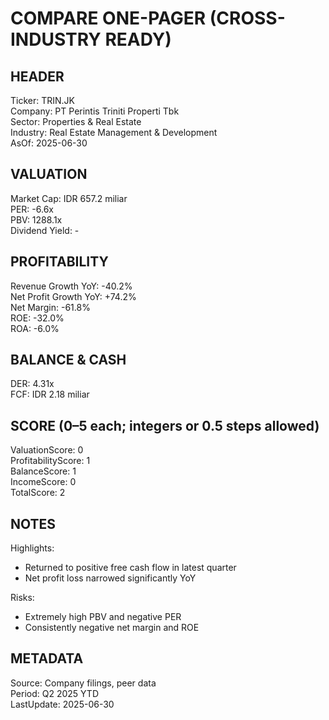 # COMPARE ONE-PAGER (CROSS-INDUSTRY READY)

## HEADER
Ticker: TRIN.JK  
Company: PT Perintis Triniti Properti Tbk  
Sector: Properties & Real Estate  
Industry: Real Estate Management & Development  
AsOf: 2025-06-30

## VALUATION
Market Cap: IDR 657.2 miliar  
PER: -6.6x  
PBV: 1288.1x  
Dividend Yield: -

## PROFITABILITY
Revenue Growth YoY: -40.2%  
Net Profit Growth YoY: +74.2%  
Net Margin: -61.8%  
ROE: -32.0%  
ROA: -6.0%

## BALANCE & CASH
DER: 4.31x  
FCF: IDR 2.18 miliar

## SCORE (0–5 each; integers or 0.5 steps allowed)
ValuationScore: 0  
ProfitabilityScore: 1  
BalanceScore: 1  
IncomeScore: 0  
TotalScore: 2

## NOTES
Highlights:
- Returned to positive free cash flow in latest quarter
- Net profit loss narrowed significantly YoY

Risks:
- Extremely high PBV and negative PER
- Consistently negative net margin and ROE

## METADATA
Source: Company filings, peer data  
Period: Q2 2025 YTD  
LastUpdate: 2025-06-30